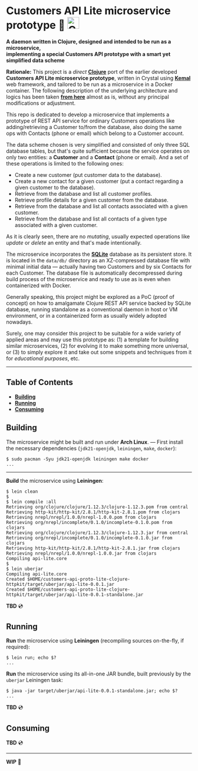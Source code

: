 # Customers API Lite microservice prototype :small_orange_diamond: <img src="https://clojure.org/images/clojure-logo-icon-256.png" style="border:0;width:32px" alt="Clojure" />

**A daemon written in Clojure, designed and intended to be run as a microservice,
<br />implementing a special Customers API prototype with a smart yet simplified data scheme**

**Rationale:** This project is a *direct* **[Clojure](https://clojure.org "The Clojure Programming Language")** port of the earlier developed **Customers API Lite microservice prototype**, written in Crystal using **[Kemal](https://kemalcr.com "Lightning Fast, Super Simple Web Framework for Crystal")** web framework, and tailored to be run as a microservice in a Docker container. The following description of the underlying architecture and logics has been taken **[from here](https://github.com/rgolubtsov/customers-api-proto-lite-crystal-kemal/blob/main/README.md)** almost as is, without any principal modifications or adjustment.

This repo is dedicated to develop a microservice that implements a prototype of REST API service for ordinary Customers operations like adding/retrieving a Customer to/from the database, also doing the same ops with Contacts (phone or email) which belong to a Customer account.

The data scheme chosen is very simplified and consisted of only three SQL database tables, but that's quite sufficient because the service operates on only two entities: a **Customer** and a **Contact** (phone or email). And a set of these operations is limited to the following ones:

* Create a new customer (put customer data to the database).
* Create a new contact for a given customer (put a contact regarding a given customer to the database).
* Retrieve from the database and list all customer profiles.
* Retrieve profile details for a given customer from the database.
* Retrieve from the database and list all contacts associated with a given customer.
* Retrieve from the database and list all contacts of a given type associated with a given customer.

As it is clearly seen, there are no *mutating*, usually expected operations like *update* or *delete* an entity and that's made intentionally.

The microservice incorporates the **[SQLite](https://sqlite.org "A small, fast, self-contained, high-reliability, full-featured, SQL database engine")** database as its persistent store. It is located in the `data/db/` directory as an XZ-compressed database file with minimal initial data &mdash; actually having two Customers and by six Contacts for each Customer. The database file is automatically decompressed during build process of the microservice and ready to use as is even when containerized with Docker.

Generally speaking, this project might be explored as a PoC (proof of concept) on how to amalgamate Clojure REST API service backed by SQLite database, running standalone as a conventional daemon in host or VM environment, or in a containerized form as usually widely adopted nowadays.

Surely, one may consider this project to be suitable for a wide variety of applied areas and may use this prototype as: (1) a template for building similar microservices, (2) for evolving it to make something more universal, or (3) to simply explore it and take out some snippets and techniques from it for *educational purposes*, etc.

---

## Table of Contents

* **[Building](#building)**
* **[Running](#running)**
* **[Consuming](#consuming)**

## Building

The microservice might be built and run under **Arch Linux**. &mdash; First install the necessary dependencies (`jdk21-openjdk`, `leiningen`, `make`, `docker`):

```
$ sudo pacman -Syu jdk21-openjdk leiningen make docker
...
```

---

**Build** the microservice using **Leiningen**:

```
$ lein clean
$
$ lein compile :all
Retrieving org/clojure/clojure/1.12.3/clojure-1.12.3.pom from central
Retrieving http-kit/http-kit/2.8.1/http-kit-2.8.1.pom from clojars
Retrieving nrepl/nrepl/1.0.0/nrepl-1.0.0.pom from clojars
Retrieving org/nrepl/incomplete/0.1.0/incomplete-0.1.0.pom from clojars
Retrieving org/clojure/clojure/1.12.3/clojure-1.12.3.jar from central
Retrieving org/nrepl/incomplete/0.1.0/incomplete-0.1.0.jar from clojars
Retrieving http-kit/http-kit/2.8.1/http-kit-2.8.1.jar from clojars
Retrieving nrepl/nrepl/1.0.0/nrepl-1.0.0.jar from clojars
Compiling api-lite.core
$
$ lein uberjar
Compiling api-lite.core
Created $HOME/customers-api-proto-lite-clojure-httpkit/target/uberjar/api-lite-0.0.1.jar
Created $HOME/customers-api-proto-lite-clojure-httpkit/target/uberjar/api-lite-0.0.1-standalone.jar
```

**TBD** :cd:

## Running

**Run** the microservice using **Leiningen** (recompiling sources on-the-fly, if required):

```
$ lein run; echo $?
...
```

**Run** the microservice using its all-in-one JAR bundle, built previously by the `uberjar` Leiningen task:

```
$ java -jar target/uberjar/api-lite-0.0.1-standalone.jar; echo $?
...
```

**TBD** :cd:

## Consuming

**TBD** :cd:

---

**WIP** :dvd:
